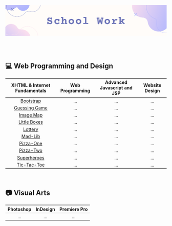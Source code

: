 ![](https://github.com/jeyla380/school_work/blob/main/images/new_schoolwork.png)

<br>
<br>

## 💻 Web Programming and Design
| XHTML & Internet Fundamentals | Web Programming | Advanced Javascript and JSP | Website Design |
| :---: | :---: | :---: | :---: |
| [Bootstrap](https://github.com/jeyla380/school_work/tree/main/web_programming/xhtml_fundamentals/bootstrap) | ... | ... | ... |
| [Guessing Game](https://github.com/jeyla380/school_work/tree/main/web_programming/xhtml_fundamentals/guess) | ... | ... | ... |
| [Image Map](https://github.com/jeyla380/school_work/tree/main/web_programming/xhtml_fundamentals/image_map) | ... | ... | ... |
| [Little Boxes](https://github.com/jeyla380/school_work/tree/main/web_programming/xhtml_fundamentals/little_boxes) | ... | ... | ... |
| [Lottery](https://github.com/jeyla380/school_work/tree/main/web_programming/xhtml_fundamentals/lottery) | ... | ... | ... |
| [Mad-Lib](https://github.com/jeyla380/school_work/tree/main/web_programming/xhtml_fundamentals/mad_lib) | ... | ... | ... |
| [Pizza-One](https://github.com/jeyla380/school_work/tree/main/web_programming/xhtml_fundamentals/pizza_one) | ... | ... | ... |
| [Pizza-Two](https://github.com/jeyla380/school_work/tree/main/web_programming/xhtml_fundamentals/pizza_two) | ... | ... | ... |
| [Superheroes](https://github.com/jeyla380/school_work/tree/main/web_programming/xhtml_fundamentals/superheroes) | ... | ... | ... |
| [Tic-Tac-Toe](https://github.com/jeyla380/school_work/tree/main/web_programming/xhtml_fundamentals/tic_tac_toe) | ... | ... | ... |
<br>

## 📷 Visual Arts
| Photoshop | InDesign | Premiere Pro |
| :---: | :---: | :---: |
| ... | ... | ... |
